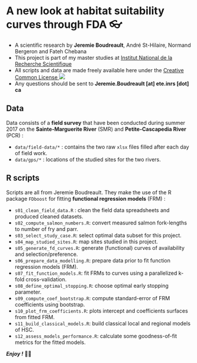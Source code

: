 A new look at habitat suitability curves through FDA 👓
================================================================================


+ A scientific research by __Jeremie Boudreault__, André St-Hilaire, Normand Bergeron and Fateh Chebana
+ This project is part of my master studies at [Institut National de la Recherche Scientifique](http://inrs.ca)
+ All scripts and data are made freely available here under the [Creative Common License ![](https://i.creativecommons.org/l/by-nc-nd/4.0/80x15.png)](http://creativecommons.org/licenses/by-nc-nd/4.0/)
+ Any questions should be sent to __Jeremie.Boudreault [at] ete.inrs [dot] ca__


Data
--------------------------------------------------------------------------------


Data consists of a __field survey__ that have been conducted during summer 2017 on the  __Sainte-Marguerite River__ (SMR) and __Petite-Cascapedia River__ (PCR) :

+ `data/field-data/*` : contains the two raw `xlsx` files filled after each day of field work.
+ `data/gps/*` : locations of the studied sites for the two rivers.


R scripts
--------------------------------------------------------------------------------


Scripts are all from Jeremie Boudreault. They make the use of the R package `FDboost` for fitting __functional regression models__ (FRM) :

+ `s01_clean_field_data.R` : clean the field data spreadsheets and produced cleaned datasets.
+ `s02_compute_salmon_numbers.R`: convert measured salmon fork-lengths to number of fry and parr.
+ `s03_select_study_case.R`: select optimal data subset for this project.
+ `s04_map_studied_sites.R`: map sites studied in this project.
+ `s05_generate_fd_curves.R`: generate (functional) curves of availability and selection/preference.
+ `s06_prepare_data_modelling.R`: prepare data prior to fit function regression models (FRM).
+ `s07_fit_function_models.R`: fit FRMs to curves using a parallelized k-fold cross-validation. 
+ `s08_define_optimal_stopping.R`: choose optimal early stopping parameter.
+ `s09_compute_coef_bootstrap.R`: compute standard-error of FRM coefficients using bootstrap. 
+ `s10_plot_frm_coefficients.R`: plots intercept and coefficients surfaces from fitted FRM.
+ `s11_build_classical_models.R`: build classical local and regional models of HSC.
+ `s12_assess_models_performance.R`: calculate some goodness-of-fit metrics for the fitted models. 


___Enjoy !___ ✌🏻